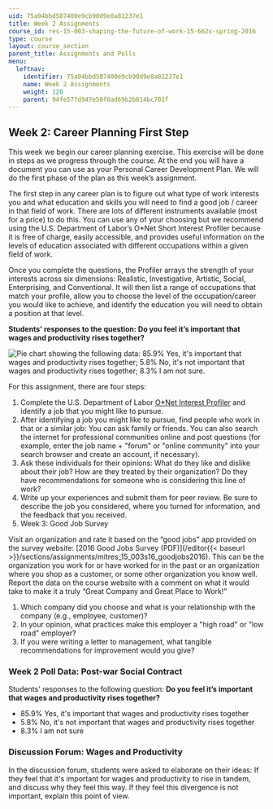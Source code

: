 ```yaml
---
uid: 75a94bbd587400e9cb90d9e8a81237e1
title: Week 2 Assignments
course_id: res-15-003-shaping-the-future-of-work-15-662x-spring-2016
type: course
layout: course_section
parent_title: Assignments and Polls
menu:
  leftnav:
    identifier: 75a94bbd587400e9cb90d9e8a81237e1
    name: Week 2 Assignments
    weight: 120
    parent: 94fe577d947e50f0ad69b2b814bc701f
---
```


Week 2: Career Planning First Step
----------------------------------

This week we begin our career planning exercise. This exercise will be done in steps as we progress through the course. At the end you will have a document you can use as your Personal Career Development Plan. We will do the first phase of the plan as this week’s assignment.

The first step in any career plan is to figure out what type of work interests you and what education and skills you will need to find a good job / career in that field of work. There are lots of different instruments available (most for a price) to do this. You can use any of your choosing but we recommend using the U.S. Department of Labor’s O\*Net Short Interest Profiler because it is free of charge, easily accessible, and provides useful information on the levels of education associated with different occupations within a given field of work.

Once you complete the questions, the Profiler arrays the strength of your interests across six dimensions: Realistic, Investigative, Artistic, Social, Enterprising, and Conventional. It will then list a range of occupations that match your profile, allow you to choose the level of the occupation/career you would like to achieve, and identify the education you will need to obtain a position at that level.

**Students' responses to the question: Do you feel it’s important that wages and productivity rises together?**

![Pie chart showing the following data: 85.9% Yes, it's important that wages and productivity rises together; 5.8% No, it's not important that wages and productivity rises together; 8.3% I am not sure.](https://open-learning-course-data-production.s3.amazonaws.com/res-15-003-shaping-the-future-of-work-15-662x-spring-2016/384dda3ea0ba1bf234459dea68b22c2c_MITRES_15_003S16_social_contract.png)

For this assignment, there are four steps:

1.  Complete the U.S. Department of Labor [O\*Net Interest Profiler](http://www.mynextmove.org/explore/ip) and identify a job that you might like to pursue.
2.  After identifying a job you might like to pursue, find people who work in that or a similar job: You can ask family or friends. You can also search the internet for professional communities online and post questions (for example, enter the job name + "forum" or "online community" into your search browser and create an account, if necessary).
3.  Ask these individuals for their opinions: What do they like and dislike about their job? How are they treated by their organization? Do they have recommendations for someone who is considering this line of work?
4.  Write up your experiences and submit them for peer review. Be sure to describe the job you considered, where you turned for information, and the feedback that you received.
5.  Week 3: Good Job Survey

Visit an organization and rate it based on the “good jobs” app provided on the survey website: [2016 Good Jobs Survey (PDF)](/editor{{< baseurl >}}/sections/assignments/mitres_15_003s16_goodjobs2016). This can be the organization you work for or have worked for in the past or an organization where you shop as a customer, or some other organization you know well. Report the data on the course website with a comment on what it would take to make it a truly “Great Company and Great Place to Work!”

1.  Which company did you choose and what is your relationship with the company (e.g., employee, customer)?
2.  In your opinion, what practices make this employer a "high road" or "low road" employer?
3.  If you were writing a letter to management, what tangible recommendations for improvement would you give?

### Week 2 Poll Data: Post-war Social Contract

Students' responses to the following question: **Do you feel it’s important that wages and productivity rises together?**

*   85.9% Yes, it's important that wages and productivity rises together
*   5.8% No, it's not important that wages and productivity rises together
*   8.3% I am not sure

### Discussion Forum: Wages and Productivity

In the discussion forum, students were asked to elaborate on their ideas: If they feel that it's important for wages and productivity to rise in tandem, and discuss why they feel this way. If they feel this divergence is not important, explain this point of view.